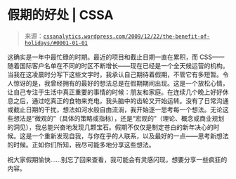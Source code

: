 <!--yml

类别：未分类

日期：2024-05-12 18:39:13

-->

# 假期的好处 | CSSA

> 来源：[`cssanalytics.wordpress.com/2009/12/22/the-benefit-of-holidays/#0001-01-01`](https://cssanalytics.wordpress.com/2009/12/22/the-benefit-of-holidays/#0001-01-01)

这确实是一年中最忙碌的时期。最近的项目和截止日期一直在累积，而 CSS——随着国际客户名单在不同的时区不断增长——现在已经是一个全天候运营的机构。当我在这凌晨时分写下这些文字时，我承认自己期待着假期，不管它有多短暂。令人惊讶的是，我曾经拥有的最好的想法总是在假期期间出现。这是一个放松心情，让自己专注于生活中真正重要的事情的时候：朋友和家庭。在连续几个晚上好好休息之后，通过吃真正的食物来充电，我头脑中的齿轮又开始运转。没有了日常沟通或截止日期的干扰，想法如河水般自由流淌，我开始逐一思考每一个想法。无论这些想法是“微观的”（具体的策略或指标），还是“宏观的”（理论、概念或商业规划的洞见），我总能兴奋地发现几颗宝石。假期不仅仅是制定苍白的新年决心的时候。这是一个重新发现自我，与你在乎的人联系，以及最好的一点——思考新想法的时候。正如你们所知，我尽可能多地分享这些想法。

祝大家假期愉快……别忘了回来查看，我可能会有灵感闪现，想要分享一些疯狂的内容。
